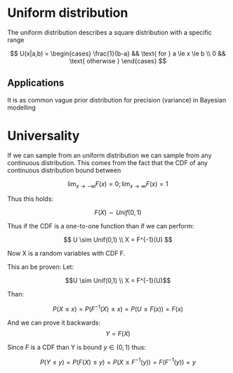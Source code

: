 
# Uniform distribution 
The uniform distribution describes a square distribution with a specific range

$$ 
    U(x|a,b) = \begin{cases}
    \frac{1}{b-a} && \text{ for } a \le x \le b \\
    0 &&     \text{ otherwise }
\end{cases} $$

## Applications
It is as common vague prior distribution for precision (variance) in Bayesian modelling


# Universality
If we can sample from an uniform distribution we can sample from any continuous distribution. This comes from the fact that the CDF of any continuous distribution bound between 

$$\lim_{x \rightarrow -\infty}F(x) = 0; \lim_{x \rightarrow \infty} F(x) =1$$

Thus this holds:

$$
F(X) \sim Unif(0,1)
$$

Thus if the CDF is a one-to-one function than if we can perform:

$$
U \sim Unif(0,1) \\
X = F^{-1}(U)
$$

Now X is a random variables with CDF F. 

This an be proven:
Let:

$$U \sim Unif(0,1) \\ X = F^{-1}(U)$$

Than:

$$
P(X \le x ) = P(F^{-1}(X) \le x) = P(U \le F(x)) = F(x)
$$

And we can prove it backwards:
$$
Y = F(X)
$$

Since $F$ is a CDF than Y is bound $y \in (0,1)$ thus:

$$
P(Y \le y) = P(F(X) \le y) = P(X \le F^{-1}(y)) = F(F^{-1}(y)) = y
$$